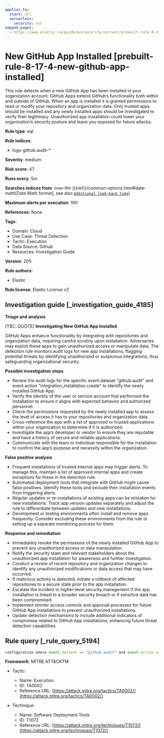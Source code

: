 ```yaml
---
applies_to:
  stack: all
  serverless:
    security: all
mapped_pages:
  - https://www.elastic.co/guide/en/security/current/prebuilt-rule-8-17-4-new-github-app-installed.html
---
```


# New GitHub App Installed [prebuilt-rule-8-17-4-new-github-app-installed]

This rule detects when a new GitHub App has been installed in your organization account. GitHub Apps extend GitHub’s functionality both within and outside of GitHub. When an app is installed it is granted permissions to read or modify your repository and organization data. Only trusted apps should be installed and any newly installed apps should be investigated to verify their legitimacy. Unauthorized app installation could lower your organization’s security posture and leave you exposed for future attacks.

**Rule type**: eql

**Rule indices**:

* logs-github.audit-*

**Severity**: medium

**Risk score**: 47

**Runs every**: 5m

**Searches indices from**: now-9m ({{ref}}/common-options.html#date-math[Date Math format], see also [`Additional look-back time`](docs-content://solutions/security/detect-and-alert/create-detection-rule.md#rule-schedule))

**Maximum alerts per execution**: 100

**References**: None

**Tags**:

* Domain: Cloud
* Use Case: Threat Detection
* Tactic: Execution
* Data Source: Github
* Resources: Investigation Guide

**Version**: 205

**Rule authors**:

* Elastic

**Rule license**: Elastic License v2

## Investigation guide [_investigation_guide_4185]

**Triage and analysis**

[TBC: QUOTE]
**Investigating New GitHub App Installed**

GitHub Apps enhance functionality by integrating with repositories and organization data, requiring careful scrutiny upon installation. Adversaries may exploit these apps to gain unauthorized access or manipulate data. The detection rule monitors audit logs for new app installations, flagging potential threats by identifying unauthorized or suspicious integrations, thus safeguarding organizational security.

**Possible investigation steps**

* Review the audit logs for the specific event.dataset "github.audit" and event.action "integration_installation.create" to identify the newly installed GitHub App.
* Verify the identity of the user or service account that performed the installation to ensure it aligns with expected behavior and authorized personnel.
* Check the permissions requested by the newly installed app to assess the level of access it has to your repositories and organization data.
* Cross-reference the app with a list of approved or trusted applications within your organization to determine if it is authorized.
* Investigate the app’s developer or vendor to ensure they are reputable and have a history of secure and reliable applications.
* Communicate with the team or individual responsible for the installation to confirm the app’s purpose and necessity within the organization.

**False positive analysis**

* Frequent installations of trusted internal apps may trigger alerts. To manage this, maintain a list of approved internal apps and create exceptions for these in the detection rule.
* Automated deployment tools that integrate with GitHub might cause false positives. Identify these tools and exclude their installation events from triggering alerts.
* Regular updates or re-installations of existing apps can be mistaken for new installations. Track app version updates separately and adjust the rule to differentiate between updates and new installations.
* Development or testing environments often install and remove apps frequently. Consider excluding these environments from the rule or setting up a separate monitoring process for them.

**Response and remediation**

* Immediately revoke the permissions of the newly installed GitHub App to prevent any unauthorized access or data manipulation.
* Notify the security team and relevant stakeholders about the unauthorized app installation for awareness and further investigation.
* Conduct a review of recent repository and organization changes to identify any unauthorized modifications or data access that may have occurred.
* If malicious activity is detected, initiate a rollback of affected repositories to a secure state prior to the app installation.
* Escalate the incident to higher-level security management if the app installation is linked to a broader security breach or if sensitive data has been compromised.
* Implement stricter access controls and approval processes for future GitHub App installations to prevent unauthorized installations.
* Update detection mechanisms to include additional indicators of compromise related to GitHub App installations, enhancing future threat detection capabilities.


## Rule query [_rule_query_5194]

```js
configuration where event.dataset == "github.audit" and event.action == "integration_installation.create"
```

**Framework**: MITRE ATT&CKTM

* Tactic:

    * Name: Execution
    * ID: TA0002
    * Reference URL: [https://attack.mitre.org/tactics/TA0002/](https://attack.mitre.org/tactics/TA0002/)

* Technique:

    * Name: Software Deployment Tools
    * ID: T1072
    * Reference URL: [https://attack.mitre.org/techniques/T1072/](https://attack.mitre.org/techniques/T1072/)



